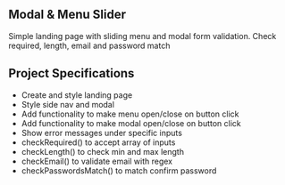 ## Modal & Menu Slider

Simple landing page with sliding menu and modal form validation. Check required, length, email and password match


## Project Specifications

- Create and style landing page
- Style side nav and modal
- Add functionality to make menu open/close on button click
- Add functionality to make modal open/close on button click
- Show error messages under specific inputs
- checkRequired() to accept array of inputs
- checkLength() to check min and max length
- checkEmail() to validate email with regex
- checkPasswordsMatch() to match confirm password

